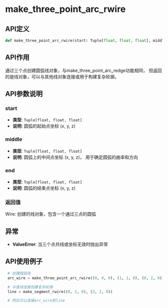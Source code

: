 # make_three_point_arc_rwire

## API定义

```python
def make_three_point_arc_rwire(start: Tuple[float, float, float], middle: Tuple[float, float, float], end: Tuple[float, float, float]) -> Wire
```

## API作用

通过三个点创建圆弧线对象，与make_three_point_arc_redge功能相同，
但返回的是线对象，可以与其他线对象连接或用于构建复杂轮廓。

## API参数说明

### start

- **类型**: `Tuple[float, float, float]`
- **说明**: 圆弧的起始点坐标 (x, y, z)

### middle

- **类型**: `Tuple[float, float, float]`
- **说明**: 圆弧上的中间点坐标 (x, y, z)， 用于确定圆弧的曲率和方向

### end

- **类型**: `Tuple[float, float, float]`
- **说明**: 圆弧的结束点坐标 (x, y, z)

### 返回值

Wire: 创建的线对象，包含一个通过三点的圆弧

## 异常

- **ValueError**: 当三个点共线或坐标无效时抛出异常

## API使用例子

```python
 # 创建圆弧线
 arc_wire = make_three_point_arc_rwire((0, 0, 0), (1, 1, 0), (0, 2, 0))

 # 与直线连接创建复杂轮廓
 line = make_segment_rwire((0, 2, 0), (3, 2, 0))

 # 然后可以连接arc_wire和line
```
